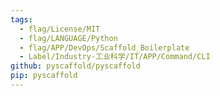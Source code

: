 ```yaml
---
tags:
  - flag/License/MIT
  - flag/LANGUAGE/Python
  - flag/APP/DevOps/Scaffold_Boilerplate
  - Label/Industry-工业科学/IT/APP/Command/CLI
github: pyscaffold/pyscaffold
pip: pyscaffold
---
```


